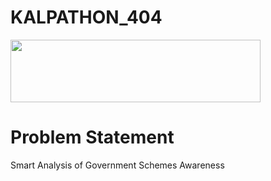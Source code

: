 # KALPATHON_404
<img src="https://github.com/user-attachments/assets/a9844566-0b9d-4170-86e3-5275ecef6c84" width="400px" height="100px" />
<h1>Problem Statement</h1>
Smart Analysis of Government Schemes Awareness
